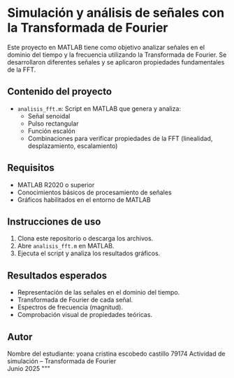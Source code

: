 # Simulación y análisis de señales con la Transformada de Fourier

Este proyecto en MATLAB tiene como objetivo analizar señales en el dominio del tiempo y la frecuencia utilizando la Transformada de Fourier. Se desarrollaron diferentes señales y se aplicaron propiedades fundamentales de la FFT.

## Contenido del proyecto

- `analisis_fft.m`: Script en MATLAB que genera y analiza:
  - Señal senoidal
  - Pulso rectangular
  - Función escalón
  - Combinaciones para verificar propiedades de la FFT (linealidad, desplazamiento, escalamiento)

## Requisitos

- MATLAB R2020 o superior
- Conocimientos básicos de procesamiento de señales
- Gráficos habilitados en el entorno de MATLAB

## Instrucciones de uso

1. Clona este repositorio o descarga los archivos.
2. Abre `analisis_fft.m` en MATLAB.
3. Ejecuta el script y analiza los resultados gráficos.

## Resultados esperados

- Representación de las señales en el dominio del tiempo.
- Transformada de Fourier de cada señal.
- Espectros de frecuencia (magnitud).
- Comprobación visual de propiedades teóricas.

## Autor

Nombre del estudiante: yoana cristina escobedo castillo 79174
Actividad de simulación – Transformada de Fourier  
Junio 2025
"""


